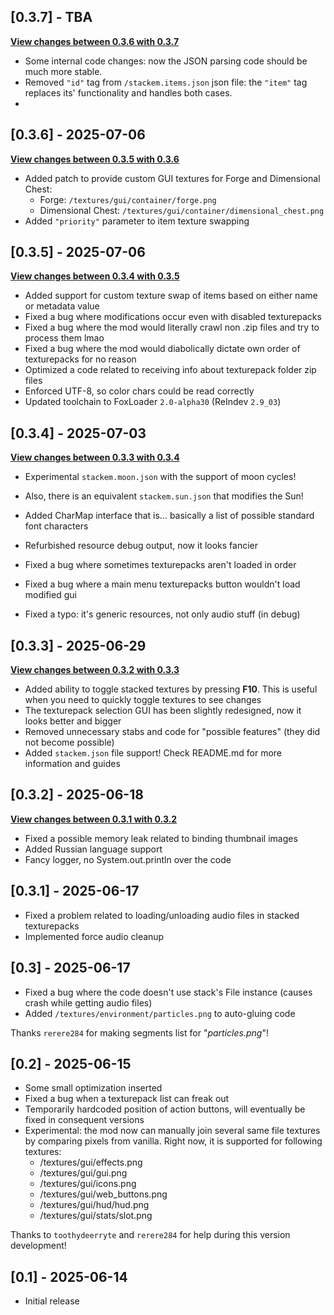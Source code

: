
## [0.3.7] - TBA

**[View changes between 0.3.6 with 0.3.7](https://github.com/tracystacktrace/StackEm/compare/0.3.6...0.3.7)**

- Some internal code changes: now the JSON parsing code should be much more stable.
- Removed `"id"` tag from `/stackem.items.json` json file: the `"item"` tag replaces its' functionality and handles both cases.
- 

## [0.3.6] - 2025-07-06

**[View changes between 0.3.5 with 0.3.6](https://github.com/tracystacktrace/StackEm/compare/0.3.5...0.3.6)**

- Added patch to provide custom GUI textures for Forge and Dimensional Chest:
  - Forge: `/textures/gui/container/forge.png`
  - Dimensional Chest: `/textures/gui/container/dimensional_chest.png`
- Added `"priority"` parameter to item texture swapping

## [0.3.5] - 2025-07-06

**[View changes between 0.3.4 with 0.3.5](https://github.com/tracystacktrace/StackEm/compare/0.3.4...0.3.5)**

- Added support for custom texture swap of items based on either name or metadata value
- Fixed a bug where modifications occur even with disabled texturepacks
- Fixed a bug where the mod would literally crawl non .zip files and try to process them lmao
- Fixed a bug where the mod would diabolically dictate own order of texturepacks for no reason
- Optimized a code related to receiving info about texturepack folder zip files
- Enforced UTF-8, so color chars could be read correctly
- Updated toolchain to FoxLoader `2.0-alpha30` (ReIndev `2.9_03`)

## [0.3.4] - 2025-07-03

**[View changes between 0.3.3 with 0.3.4](https://github.com/tracystacktrace/StackEm/compare/0.3.3...0.3.4)**

- Experimental `stackem.moon.json` with the support of moon cycles!
- Also, there is an equivalent `stackem.sun.json` that modifies the Sun!
- Added CharMap interface that is... basically a list of possible standard font characters


- Refurbished resource debug output, now it looks fancier
- Fixed a bug where sometimes texturepacks aren't loaded in order
- Fixed a bug where a main menu texturepacks button wouldn't load modified gui
- Fixed a typo: it's generic resources, not only audio stuff (in debug)

## [0.3.3] - 2025-06-29

**[View changes between 0.3.2 with 0.3.3](https://github.com/tracystacktrace/StackEm/compare/0.3.2...0.3.3)**

- Added ability to toggle stacked textures by pressing **F10**. This is useful when you need to quickly toggle textures to see changes
- The texturepack selection GUI has been slightly redesigned, now it looks better and bigger
- Removed unnecessary stabs and code for "possible features" (they did not become possible)
- Added `stackem.json` file support! Check README.md for more information and guides

## [0.3.2] - 2025-06-18

**[View changes between 0.3.1 with 0.3.2](https://github.com/tracystacktrace/StackEm/compare/0.3.1...0.3.2)**

- Fixed a possible memory leak related to binding thumbnail images
- Added Russian language support
- Fancy logger, no System.out.println over the code

## [0.3.1] - 2025-06-17
- Fixed a problem related to loading/unloading audio files in stacked texturepacks
- Implemented force audio cleanup

## [0.3] - 2025-06-17
- Fixed a bug where the code doesn't use stack's File instance (causes crash while getting audio files)
- Added `/textures/environment/particles.png` to auto-gluing code

Thanks `rerere284` for making segments list for "_particles.png_"!

## [0.2] - 2025-06-15
- Some small optimization inserted
- Fixed a bug when a texturepack list can freak out
- Temporarily hardcoded position of action buttons, will eventually be fixed in consequent versions
- Experimental: the mod now can manually join several same file textures by comparing pixels from vanilla. Right now, it is supported for following textures:
  - /textures/gui/effects.png
  - /textures/gui/gui.png
  - /textures/gui/icons.png
  - /textures/gui/web_buttons.png
  - /textures/gui/hud/hud.png
  - /textures/gui/stats/slot.png

Thanks to `toothydeerryte` and `rerere284` for help during this version development!

## [0.1] - 2025-06-14
- Initial release